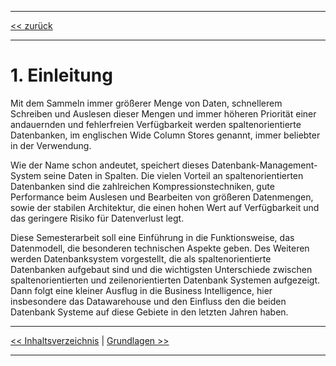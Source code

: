 ***

[<< zurück](02_toc.md)

***

# 1. Einleitung

Mit dem Sammeln immer größerer Menge von Daten, schnellerem Schreiben und Auslesen dieser Mengen und immer höheren Priorität einer andauernden und fehlerfreien Verfügbarkeit werden spaltenorientierte Datenbanken, im englischen Wide Column Stores genannt, immer beliebter in der Verwendung. 

Wie der Name schon andeutet, speichert dieses Datenbank-Management-System seine Daten in Spalten. Die vielen Vorteil an spaltenorientierten Datenbanken sind die zahlreichen Kompressionstechniken, gute Performance beim Auslesen und Bearbeiten von größeren Datenmengen, sowie der stabilen Architektur, die einen hohen Wert auf Verfügbarkeit und das geringere Risiko für Datenverlust legt.

Diese Semesterarbeit soll eine Einführung in die Funktionsweise, das Datenmodell, die besonderen technischen Aspekte geben. Des Weiteren werden Datenbanksystem vorgestellt, die als spaltenorientierte Datenbanken aufgebaut sind und die wichtigsten Unterschiede zwischen spaltenorientierten und zeilenorientierten Datenbank Systemen aufgezeigt. Dann folgt eine kleiner Ausflug in die Business Intelligence, hier insbesondere das Datawarehouse und den Einfluss den die beiden Datenbank Systeme auf diese Gebiete in den letzten Jahren haben.



***

[<< Inhaltsverzeichnis](02_toc.md) | [Grundlagen >>](04_history.md)

***